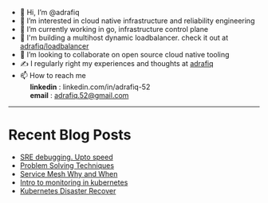 - 👋 Hi, I’m @adrafiq
- 👀 I’m interested in cloud native infrastructure and reliability engineering
- 🌱 I’m currently working in go, infrastructure control plane
- 🚧 I'm building a multihost dynamic loadbalancer. check it out at [adrafiq/loadbalancer](https://github.com/adrafiq/loadbalancer)
- 💞️ I’m looking to collaborate on open source cloud native tooling
- ✍️ I regularly right my experiences and thoughts at [adrafiq](https://adrafiq-52.medium.com/)
- 📫 How to reach me <br>
&nbsp;&nbsp;&nbsp;&nbsp; **linkedin** : linkedin.com/in/adrafiq-52 <br>
&nbsp;&nbsp;&nbsp;&nbsp; **email** : adrafiq.52@gmail.com

___
# Recent Blog Posts
* [SRE debugging. Upto speed](https://adrafiq-52.medium.com/sre-up-to-speed-data-collection-part-1-a869620d55f6)
* [Problem Solving Techniques](https://adrafiq-52.medium.com/what-most-engineers-dont-realize-about-problem-solving-3927e681e38a)
* [Service Mesh Why and When](https://adrafiq-52.medium.com/service-mesh-why-and-when-fa9e90a1fbc1)
* [Intro to monitoring in kubernetes](https://adrafiq-52.medium.com/monitor-this-kubernetes-6e9a3e563457)
* [Kubernetes Disaster Recover](https://adrafiq-52.medium.com/kubernetes-backup-and-disaster-recovery-88d6cb8c5bf7)
